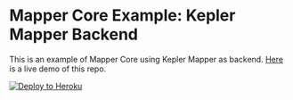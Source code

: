 # Mapper Core Example: Kepler Mapper Backend

This is an example of Mapper Core using Kepler Mapper as backend.
[Here](https://kepler-mapper-backend.herokuapp.com) is a live demo of this repo.

[![Deploy to Heroku](https://www.herokucdn.com/deploy/button.png)](https://heroku.com/deploy)


